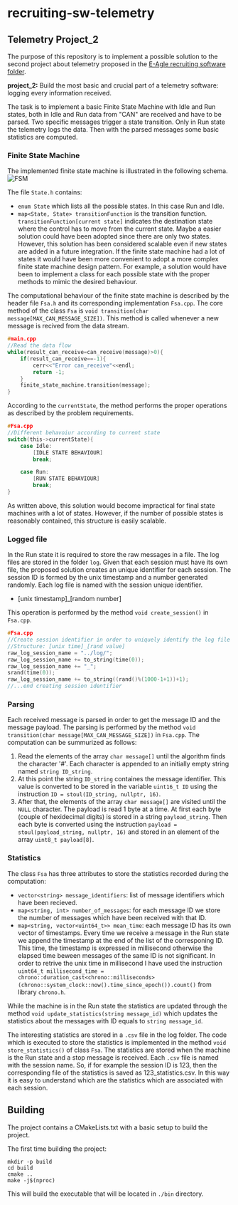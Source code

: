 # recruiting-sw-telemetry
## Telemetry Project_2
The purpose of this repository is to implement a possible solution to the second project about telemetry proposed in the [E-Agle recruiting software folder](https://github.com/eagletrt/recruiting-sw.git).

**project_2:** Build the most basic and crucial part of a telemetry software: logging every information received.

The task is to implement a basic Finite State Machine with Idle and Run states, both in Idle and Run data from "CAN" are received and have to be parsed. Two specific messages trigger a state transition. Only in Run state the telemetry logs the data. Then with the parsed messages some basic statistics are computed.

### Finite State Machine
The implemented finite state machine is illustrated in the following schema.
![FSM](https://user-images.githubusercontent.com/57845191/193401858-47b50ea7-75ee-48c4-8486-ee21afd82d3a.png)

The file `State.h` contains:
- `enum State` which lists all the possible states. In this case Run and Idle.
- `map<State, State> transitionFunction` is the transition function. `transitionFunction[current state]` indicates the destination state where the control has to move from the current state. Maybe a easier solution could have been adopted since there are only two states. However, this solution has been considered scalable even if new states are added in a future integration. If the finite state machine had a lot of states it would have been more convenient to adopt a more complex finite state machine design pattern. For example, a solution would have been to implement a class for each possible state with the proper methods to mimic the desired behaviour.

The computational behaviour of the finite state machine is described by the header file `Fsa.h` and its corresponding implementation `Fsa.cpp`. The core method of the class `Fsa` is `void transition(char message[MAX_CAN_MESSAGE_SIZE])`. This method is called whenever a new message is recived from the data stream.

```c
#main.cpp
//Read the data flow
while(result_can_receive=can_receive(message)>0){
    if(result_can_receive==-1){
        cerr<<"Error can_receive"<<endl;
        return -1;
    }
    finite_state_machine.transition(message);
}
```

According to the `currentState`, the method performs the proper operations as described by the problem requirements.

```c
#Fsa.cpp
//Different behavoiur according to current state
switch(this->currentState){
    case Idle:
        [IDLE STATE BEHAVIOUR]
        break;

    case Run:
        [RUN STATE BEHAVIOUR]
        break;
}
```

As written above, this solution would become impractical for final state machines with a lot of states. However, if the number of possible states is reasonably contained, this structure is easily scalable.

### Logged file
In the Run state it is required to store the raw messages in a file. The log files are stored in the folder `log`. Given that each session must have its own file, the proposed solution creates an unique identifier for each session. The session ID is formed by the unix timestamp and a number generated randomly. Each log file is named with the session unique identifier.
- [unix timestamp]_[random number]

This operation is performed by the method `void create_session()` in `Fsa.cpp`.

```c
#Fsa.cpp
//Create session identifier in order to uniquely identify the log file for raw data
//Structure: [unix time]_[rand value]
raw_log_session_name = "../log/";
raw_log_session_name += to_string(time(0));
raw_log_session_name += "_";
srand(time(0));
raw_log_session_name += to_string((rand()%(1000-1+1))+1);
//...end creating session identifier
```

### Parsing
Each received message is parsed in order to get the message ID and the message payload. The parsing is performed by the method `void transition(char message[MAX_CAN_MESSAGE_SIZE])` in `Fsa.cpp`. The computation can be summurized as follows:
1. Read the elements of the array `char message[]` until the algorithm finds the character '#'. Each character is appended to an initially empty string named `string ID_string`. 
2. At this point the string `ID_string` containes the message identifier. This value is converted to be stored in the variable `uint16_t ID` using the instruction `ID = stoul(ID_string, nullptr, 16)`.
3. After that, the elements of the array `char message[]` are visited until the `NULL` character. The payload is read 1 byte at a time. At first each byte (couple of hexidecimal digits) is stored in a string `payload_string`. Then each byte is converted using the instruction `payload = stoul(payload_string, nullptr, 16)` and stored in an element of the array `uint8_t payload[8]`.

### Statistics
The class `Fsa` has three attributes to store the statistics recorded during the computation:
- `vector<string> message_identifiers`: list of message identifiers which have been recieved.
- `map<string, int> number_of_messages`: for each message ID we store the number of messages which have been received with that ID.
- `map<string, vector<uint64_t>> mean_time`: each message ID has its own vector of timestamps. Every time we receive a message in the Run state we append the timestamp at the end of the list of the corresponing ID. This time, the timestamp is expressed in millisecond otherwise the elapsed time beween messages of the same ID is not significant. In order to retrive the unix time in millisecond I have used the instruction `uint64_t millisecond_time = chrono::duration_cast<chrono::milliseconds>(chrono::system_clock::now().time_since_epoch()).count()` from library `chrono.h`.

While the machine is in the Run state the statistics are updated through the method `void update_statistics(string message_id)` which updates the statistics about the messages with ID equals to `string message_id`.

The interesting statistics are stored in a `.csv` file in the log folder. The code which is executed to store the statistics is implemented in the method `void store_statistics()` of class `Fsa`. The statistics are stored when the machine is the Run state and a stop message is received. Each `.csv` file is named with the session name. So, if for example the session ID is 123, then the corresponding file of the statistics is saved as 123_statistics.csv. In this way it is easy to understand which are the statistics which are associated with each session.

## Building
The project contains a CMakeLists.txt with a basic setup to build the project.

The first time building the project:
```shell
mkdir -p build
cd build
cmake ..
make -j$(nproc)
```
This will build the executable that will be located in `./bin` directory.
